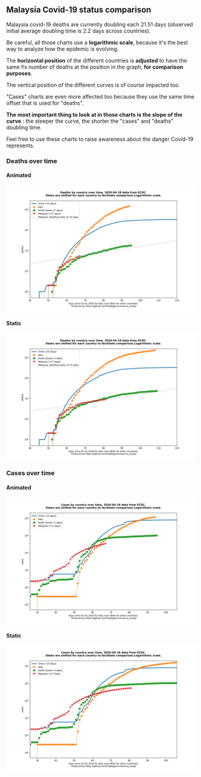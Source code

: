 ## Malaysia Covid-19 status comparison 

Malaysia covid-19 deaths are currently doubling each 21.51 days (observed initial average doubling time is 2.2 days across countries).



Be careful, all those charts use a **logarithmic scale**, because it's the best way to analyze how the epidemic is evolving.
 
The **horizontal position** of the different countries is **adjusted** to have the same fix number of deaths at the position in the graph, **for comparison purposes**.

The vertical position of the different curves is of course impacted too.

"Cases" charts are even more affected too because they use the same time offset that is used for "deaths".

**The most important thing to look at in those charts is the slope of the curve** : the steeper the curve, the shorter the "cases" and "deaths" doubling time.

Feel free to use these charts to raise awareness about the danger Covid-19 represents. 


 
### Deaths over time
 
#### Animated
![Malaysia covid-19 deaths animated chart](https://raw.githubusercontent.com/madlag/coronavirus_study/master/notebooks/graphs/2020-04-18/countries/Malaysia/2020-04-18_Malaysia_deaths.gif "Malaysia covid-19 deaths animated chart")   
 
#### Static
![Malaysia covid-19 deaths static chart](https://raw.githubusercontent.com/madlag/coronavirus_study/master/notebooks/graphs/2020-04-18/countries/Malaysia/2020-04-18_Malaysia_deaths.png "Malaysia covid-19 deaths static chart")   

 
### Cases over time
 
#### Animated
![Malaysia covid-19 cases animated chart](https://raw.githubusercontent.com/madlag/coronavirus_study/master/notebooks/graphs/2020-04-18/countries/Malaysia/2020-04-18_Malaysia_cases.gif "Malaysia covid-19 cases animated chart")   
 
#### Static
![Malaysia covid-19 cases static chart](https://raw.githubusercontent.com/madlag/coronavirus_study/master/notebooks/graphs/2020-04-18/countries/Malaysia/2020-04-18_Malaysia_cases.png "Malaysia covid-19 cases static chart")   

